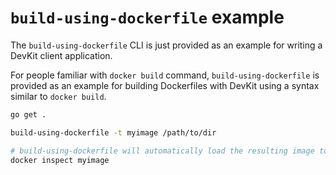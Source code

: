 # `build-using-dockerfile` example

The `build-using-dockerfile` CLI is just provided as an example for writing a DevKit client application.

For people familiar with `docker build` command, `build-using-dockerfile` is provided as an example for building Dockerfiles with DevKit using a syntax similar to `docker build`.

```bash
go get .

build-using-dockerfile -t myimage /path/to/dir

# build-using-dockerfile will automatically load the resulting image to Docker
docker inspect myimage
```
